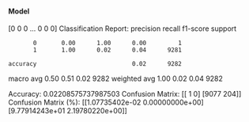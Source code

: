 #### Model
[0 0 0 ... 0 0 0]
Classification Report:
              precision    recall  f1-score   support

           0       0.00      1.00      0.00         1
           1       1.00      0.02      0.04      9281

    accuracy                           0.02      9282
   macro avg       0.50      0.51      0.02      9282
weighted avg       1.00      0.02      0.04      9282

Accuracy: 0.02208575737987503
Confusion Matrix:
[[   1    0]
 [9077  204]]
Confusion Matrix (%):
[[1.07735402e-02 0.00000000e+00]
 [9.77914243e+01 2.19780220e+00]]
